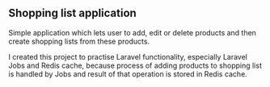 ## Shopping list application

Simple application which lets user to add, edit or delete products and then create shopping lists from these products.

I created this project to practise Laravel functionality, especially Laravel Jobs and Redis cache, because process of adding products to shopping list is handled by Jobs and result of that operation is stored in Redis cache.
